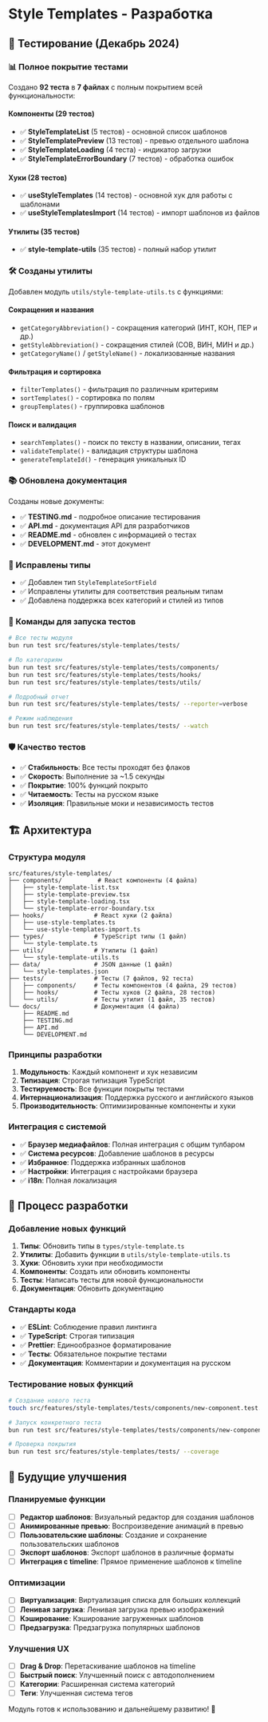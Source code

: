 # Style Templates - Разработка

## 🧪 Тестирование (Декабрь 2024)

### 📊 Полное покрытие тестами

Создано **92 теста** в **7 файлах** с полным покрытием всей функциональности:

#### Компоненты (29 тестов)

- ✅ **StyleTemplateList** (5 тестов) - основной список шаблонов
- ✅ **StyleTemplatePreview** (13 тестов) - превью отдельного шаблона
- ✅ **StyleTemplateLoading** (4 теста) - индикатор загрузки
- ✅ **StyleTemplateErrorBoundary** (7 тестов) - обработка ошибок

#### Хуки (28 тестов)

- ✅ **useStyleTemplates** (14 тестов) - основной хук для работы с шаблонами
- ✅ **useStyleTemplatesImport** (14 тестов) - импорт шаблонов из файлов

#### Утилиты (35 тестов)

- ✅ **style-template-utils** (35 тестов) - полный набор утилит

### 🛠️ Созданы утилиты

Добавлен модуль `utils/style-template-utils.ts` с функциями:

#### Сокращения и названия

- `getCategoryAbbreviation()` - сокращения категорий (ИНТ, КОН, ПЕР и др.)
- `getStyleAbbreviation()` - сокращения стилей (СОВ, ВИН, МИН и др.)
- `getCategoryName()` / `getStyleName()` - локализованные названия

#### Фильтрация и сортировка

- `filterTemplates()` - фильтрация по различным критериям
- `sortTemplates()` - сортировка по полям
- `groupTemplates()` - группировка шаблонов

#### Поиск и валидация

- `searchTemplates()` - поиск по тексту в названии, описании, тегах
- `validateTemplate()` - валидация структуры шаблона
- `generateTemplateId()` - генерация уникальных ID

### 📚 Обновлена документация

Созданы новые документы:

- ✅ **TESTING.md** - подробное описание тестирования
- ✅ **API.md** - документация API для разработчиков
- ✅ **README.md** - обновлен с информацией о тестах
- ✅ **DEVELOPMENT.md** - этот документ

### 🔧 Исправлены типы

- ✅ Добавлен тип `StyleTemplateSortField`
- ✅ Исправлены утилиты для соответствия реальным типам
- ✅ Добавлена поддержка всех категорий и стилей из типов

### 🚀 Команды для запуска тестов

```bash
# Все тесты модуля
bun run test src/features/style-templates/tests/

# По категориям
bun run test src/features/style-templates/tests/components/
bun run test src/features/style-templates/tests/hooks/
bun run test src/features/style-templates/tests/utils/

# Подробный отчет
bun run test src/features/style-templates/tests/ --reporter=verbose

# Режим наблюдения
bun run test src/features/style-templates/tests/ --watch
```

### 🛡️ Качество тестов

- ✅ **Стабильность**: Все тесты проходят без флаков
- ✅ **Скорость**: Выполнение за ~1.5 секунды
- ✅ **Покрытие**: 100% функций покрыто
- ✅ **Читаемость**: Тесты на русском языке
- ✅ **Изоляция**: Правильные моки и независимость тестов

## 🏗️ Архитектура

### Структура модуля

```
src/features/style-templates/
├── components/          # React компоненты (4 файла)
│   ├── style-template-list.tsx
│   ├── style-template-preview.tsx
│   ├── style-template-loading.tsx
│   └── style-template-error-boundary.tsx
├── hooks/              # React хуки (2 файла)
│   ├── use-style-templates.ts
│   └── use-style-templates-import.ts
├── types/              # TypeScript типы (1 файл)
│   └── style-template.ts
├── utils/              # Утилиты (1 файл)
│   └── style-template-utils.ts
├── data/               # JSON данные (1 файл)
│   └── style-templates.json
├── tests/              # Тесты (7 файлов, 92 теста)
│   ├── components/     # Тесты компонентов (4 файла, 29 тестов)
│   ├── hooks/          # Тесты хуков (2 файла, 28 тестов)
│   └── utils/          # Тесты утилит (1 файл, 35 тестов)
└── docs/               # Документация (4 файла)
    ├── README.md
    ├── TESTING.md
    ├── API.md
    └── DEVELOPMENT.md
```

### Принципы разработки

1. **Модульность**: Каждый компонент и хук независим
2. **Типизация**: Строгая типизация TypeScript
3. **Тестируемость**: Все функции покрыты тестами
4. **Интернационализация**: Поддержка русского и английского языков
5. **Производительность**: Оптимизированные компоненты и хуки

### Интеграция с системой

- ✅ **Браузер медиафайлов**: Полная интеграция с общим тулбаром
- ✅ **Система ресурсов**: Добавление шаблонов в ресурсы
- ✅ **Избранное**: Поддержка избранных шаблонов
- ✅ **Настройки**: Интеграция с настройками браузера
- ✅ **i18n**: Полная локализация

## 🔄 Процесс разработки

### Добавление новых функций

1. **Типы**: Обновить типы в `types/style-template.ts`
2. **Утилиты**: Добавить функции в `utils/style-template-utils.ts`
3. **Хуки**: Обновить хуки при необходимости
4. **Компоненты**: Создать или обновить компоненты
5. **Тесты**: Написать тесты для новой функциональности
6. **Документация**: Обновить документацию

### Стандарты кода

- ✅ **ESLint**: Соблюдение правил линтинга
- ✅ **TypeScript**: Строгая типизация
- ✅ **Prettier**: Единообразное форматирование
- ✅ **Тесты**: Обязательное покрытие тестами
- ✅ **Документация**: Комментарии и документация на русском

### Тестирование новых функций

```bash
# Создание нового теста
touch src/features/style-templates/tests/components/new-component.test.tsx

# Запуск конкретного теста
bun run test src/features/style-templates/tests/components/new-component.test.tsx

# Проверка покрытия
bun run test src/features/style-templates/tests/ --coverage
```

## 🚀 Будущие улучшения

### Планируемые функции

- [ ] **Редактор шаблонов**: Визуальный редактор для создания шаблонов
- [ ] **Анимированные превью**: Воспроизведение анимаций в превью
- [ ] **Пользовательские шаблоны**: Создание и сохранение пользовательских шаблонов
- [ ] **Экспорт шаблонов**: Экспорт шаблонов в различные форматы
- [ ] **Интеграция с timeline**: Прямое применение шаблонов к timeline

### Оптимизации

- [ ] **Виртуализация**: Виртуализация списка для больших коллекций
- [ ] **Ленивая загрузка**: Ленивая загрузка превью изображений
- [ ] **Кэширование**: Кэширование загруженных шаблонов
- [ ] **Предзагрузка**: Предзагрузка популярных шаблонов

### Улучшения UX

- [ ] **Drag & Drop**: Перетаскивание шаблонов на timeline
- [ ] **Быстрый поиск**: Улучшенный поиск с автодополнением
- [ ] **Категории**: Расширенная система категорий
- [ ] **Теги**: Улучшенная система тегов

Модуль готов к использованию и дальнейшему развитию! 🎉
